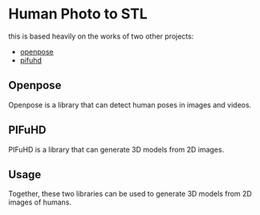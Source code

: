 # Human Photo to STL
this is based heavily on the works of two other projects:
- [openpose]()
- [pifuhd]()

## Openpose
Openpose is a library that can detect human poses in images and videos.

## PIFuHD
PIFuHD is a library that can generate 3D models from 2D images.

## Usage
Together, these two libraries can be used to generate 3D models from 2D images of humans.
